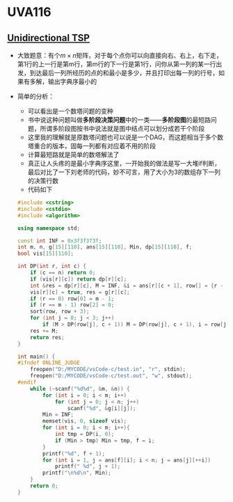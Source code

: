 # UVA116


## [Unidirectional TSP](https://vjudge.net/problem/UVA-116)

- 大致题意：有个$m \times n$矩阵，对于每个点你可以向直接向右、右上，右下走，第1行的上一行是第m行，第m行的下一行是第1行，问你从第一列的某一行出发，到达最后一列所经历的点的和最小是多少，并且打印出每一列的行号，如果有多解，输出字典序最小的
- 简单的分析：
  - 可以看出是一个数塔问题的变种
  - 书中说这种问题叫做**多阶段决策问题**中的一类——**多阶段图**的最短路问题，所谓多阶段图按书中说法就是图中结点可以划分成若干个阶段
  - 这里我的理解就是原数塔问题也可以说是一个DAG，而这题相当于多个数塔重合的版本，固每一列都有对应着不用的阶段
  - 计算最短路就是简单的数塔解法了
  - 真正让人头疼的是最小字典序这里，一开始我的做法是写一大堆if判断，最后对比了一下刘老师的代码，妙不可言，用了大小为3的数组存下一列的决策行数
  - 代码如下

  ```c++
  #include <cstring>
  #include <cstdio>
  #include <algorithm>

  using namespace std;

  const int INF = 0x3f3f3f3f;
  int m, n, g[15][110], ans[15][110], Min, dp[15][110], f;
  bool vis[15][110];

  int DP(int r, int c) {
      if (c == n) return 0;
      if (vis[r][c]) return dp[r][c];
      int &res = dp[r][c], M = INF, &i = ans[r][c + 1], row[] = {r - 1, r, r + 1};
      vis[r][c] = true, res = g[r][c];
      if (r == 0) row[0] = m - 1;
      if (r == m - 1) row[2] = 0;
      sort(row, row + 3);
      for (int j = 0; j < 3; j++)
          if (M > DP(row[j], c + 1)) M = DP(row[j], c + 1), i = row[j];
      res += M;
      return res;
  }

  int main() {
  #ifndef ONLINE_JUDGE
      freopen("D:/MYCODE/vsCode-c/test.in", "r", stdin);
      freopen("D:/MYCODE/vsCode-c/test.out", "w", stdout);
  #endif
      while (~scanf("%d%d", &m, &n)) {
          for (int i = 0; i < m; i++)
              for (int j = 0; j < n; j++)
                  scanf("%d", &g[i][j]);
          Min = INF;
          memset(vis, 0, sizeof vis);
          for (int i = 0; i < m; i++){
              int tmp = DP(i, 0);
              if (Min > tmp) Min = tmp, f = i;
          }
          printf("%d", f + 1);
          for (int i = 1, j = ans[f][i]; i < n; j = ans[j][++i])
              printf(" %d", j + 1);
          printf("\n%d\n", Min);
      }
      return 0;
  }
  ```


